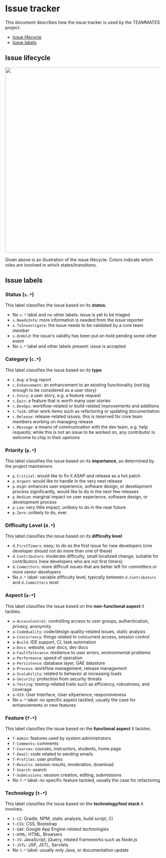 # Issue tracker

This document describes how the issue tracker is used by the TEAMMATES project.

* [Issue lifecycle](#issue-lifecycle)
* [Issue labels](#issue-labels)

## Issue lifecycle

<img src="images/IssueLifecycle.png" width="600">

Given above is an illustration of the issue lifecycle.
Colors indicate which roles are involved in which states/transitions.

## Issue labels

### Status (`s.*`)

This label classifies the issue based on its **status**.

* No `s.*` label and no other labels: issue is yet to be triaged
* `s.NeedsInfo`: more information is needed from the issue reporter
* `s.ToInvestigate`: the issue needs to be validated by a core team member
* `s.OnHold`: the issue's validity has been put on hold pending some other event
* No `s.*` label and other labels present: issue is accepted

### Category (`c.*`)

This label classifies the issue based on its **type**.

* `c.Bug`: a bug report
* `c.Enhancement`: an enhancement to an existing functionality (not big enough to be considered as a user story)
* `c.Story`: a user story, e.g. a feature request
* `c.Epic`: a feature that is worth many user stories
* `c.DevOps`: workflow-related or build-related improvements and additions
* `c.Task`: other work items such as refactoring or updating documentation
* `c.Release`: release-related issues; this is reserved for core team members working on managing release
* `c.Message`: a means of communication with the dev team, e.g. help requests; while this is not an issue to be worked on, any contributor is welcome to chip in their opinions

### Priority (`p.*`)

This label classifies the issue based on its **importance**, as determined by the project maintainers.

* `p.Critical`: would like to fix it ASAP and release as a hot patch
* `p.Urgent`: would like to handle in the very next release
* `p.High`: enhances user experience, software design, or development process significantly, would like to do in the next few releases
* `p.Medium`: marginal impact on user experience, software design, or development process
* `p.Low`: very little impact, unlikely to do in the near future
* `p.Zero`: unlikely to do, ever

### Difficulty Level (`d.*`)

This label classifies the issue based on its **difficulty level**.

* `d.FirstTimers`: easy; to do as the first issue for new developers (one developer should not do more than one of these)
* `d.Contributors`: moderate difficulty, small localized change; suitable for contributors (new developers who are not first timers)
* `d.Committers`: more difficult issues that are better left for committers or more senior developers
* No `d.*` label: variable difficulty level, typically between `d.Contributors` and `d.Committers` level

### Aspect (`a-*`)

This label classifies the issue based on the **non-functional aspect** it tackles.

* `a-AccessControl`: controlling access to user groups, authentication, privacy, anonymity
* `a-CodeQuality`: code/design quality-related issues, static analysis
* `a-Concurrency`: things related to concurrent access, session control
* `a-Build`: IDE support, CI, task automation
* `a-Docs`: website, user docs, dev docs
* `a-FaultTolerance`: resilience to user errors, environmental problems
* `a-Performance`: speed of operation
* `a-Persistence`: database layer, GAE datastore
* `a-Process`: workflow management, release management
* `a-Scalability`: related to behavior at increasing loads
* `a-Security`: protection from security threats
* `a-Testing`: testing-related traits such as efficiency, robustness, and coverage
* `a-UIX`: User Interface, User eXperience, responsiveness
* No `a-*` label: no specific aspect tackled, usually the case for enhancements or new features

### Feature (`f-*`)

This label classifies the issue based on the **functional aspect** it tackles.

* `f-Admin`: features used by system administrators
* `f-Comments`: comments
* `f-Courses`: courses, instructors, students, home page
* `f-Email`: code related to sending emails
* `f-Profiles`: user profiles
* `f-Results`: session results, moderation, download
* `f-Search`: search
* `f-Submissions`: session creation, editing, submissions
* No `f-*` label: no specific feature tackled, usually the case for refactoring

### Technology (`t-*`)

This label classifies the issue based on the **technology/tool stack** it involves.

* `t-CI`: Gradle, NPM, static analysis, build script, CI
* `t-CSS`: CSS, Bootstrap
* `t-GAE`: Google App Engine-related technologies
* `t-HTML`: HTML, Browsers
* `t-JS`: JavaScript, jQuery, related frameworks such as Node.js
* `t-JSTL`: JSP, JSTL, Servlets
* No `t-*` label: usually only Java, or documentation update

